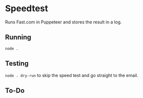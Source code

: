 # Speedtest

Runs Fast.com in Puppeteer and stores the result in a log.

## Running

`node .`

## Testing

`node . dry-run` to skip the speed test and go straight to the email.

## To-Do
